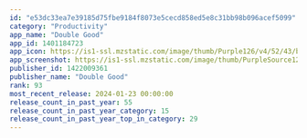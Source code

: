 ```yaml
---
id: "e53dc33ea7e39185d75fbe9184f8073e5cecd858ed5e8c31bb98b096acef5099"
category: "Productivity"
app_name: "Double Good"
app_id: 1401184723
app_icon: https://is1-ssl.mzstatic.com/image/thumb/Purple126/v4/52/43/b1/5243b1c0-bad4-e46a-d75f-4d503c5cfe7d/AppIcon-1x_U007emarketing-0-10-0-85-220.png/1024x1024bb.png
app_screenshot: https://is1-ssl.mzstatic.com/image/thumb/PurpleSource126/v4/6a/95/28/6a952882-ccd7-c40f-933e-ff5a0651ebbd/302b580b-232b-4253-8ea8-da986eb48078_iPhone_6.5_1.png/1284x2778bb.png
publisher_id: 1422009361
publisher_name: "Double Good"
rank: 93
most_recent_release: 2024-01-23 00:00:00
release_count_in_past_year: 55
release_count_in_past_year_category: 15
release_count_in_past_year_top_in_category: 29
---
```

